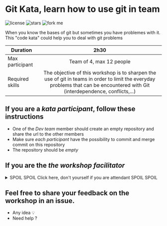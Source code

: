 # Git Kata, learn how to use git in team

![license](https://img.shields.io/github/license/Slashgear/git-kata.svg)
![stars](https://img.shields.io/github/stars/Slashgear/git-kata.svg?style=social)
![fork me](https://img.shields.io/github/forks/Slashgear/git-kata.svg?style=social)

When you know the bases of git but sometimes you have problemes with it. This "code kata" could help you to deal with git problems

| Duration        |                                                                                      2h30                                                                                      |
|-----------------|:------------------------------------------------------------------------------------------------------------------------------------------------------------------------------:|
| Max participant |                                                                             Team of 4, max 12 people                                                                                             |
| Required skills | The objective of this workshop is to sharpen the use of git in teams in order to limit the everyday problems that can be encountered with Git (interdependence, conflicts,...) |

## If you are a *kata participant*, follow these instructions

* One of the _Dev team_ member should create an empty repository and share the url to the other members
* Make sure *each participant* have the possibility to commit and merge commit on this repository
* The repository should be *empty*

## If you are the *the workshop facilitator*

<details>
  <summary>SPOIL SPOIL Click here, don't  yourself if you are attendant SPOIL SPOIL</summary>
  
  ### As a facilitator, your role will be to accompany the teams during the 2h30 workshop.

  You need to:

  * an internet connection
  * a video projector
  * (optional) [Story cubes](https://fr.asmodee.com/fr/games/story-cubes/) 
  
  ## Step 1: Explain the rules
  
  **READ**
  *As a team you will have to write a story. Each participant will have to write 2 sentences.
  You have 5 minutes to agree on the story to tell and share who should write which part.
  You should not talk about how you will organize yourself on the repository. (You can use _Story cubes_ to generate the story)
  I must be able to find the author of each sentence.
  The story must be consistent and respect the concordance of time.*
  
  
  ## Step 2: Split the team
  
  Make sure that the participants of the same team are positioned as far as possible in the room. They must not see what is displayed on their colleague's PC.

  **READ** 
  *You must not communicate with others by any means. You can only communicate through the Github interface.*
  
  ## Step 3: Simmer for a maximum of 45 minutes
  
  Let them do as they can for a maximum of 45 minutes. They should normally encounter several problems.
  If the team is doing well, introduce a new rule after 20 minutes.

  **READ**
  *You must write a 4th cover in another file*
  
  Take notes on what went wrong.
  
  ## Step 4: Debrief with the team
  
  You must look at the branches of the git tree. Talk about the problems encountered.

  Let the team propose methods that would avoid worries. If the team has no ideas, suggest your ideas.
  
  - Always start on a branch
  - Use PR to let your friend read your content
  - Use Merge, Rebase 
  
  
  ## Step 5: Starting from the beginning, this time it's the right one.
  
  All in the title.
</details>

## Feel free to share your feedback on the workshop in an issue.

- Any idea :bulb:
- Need help ?
